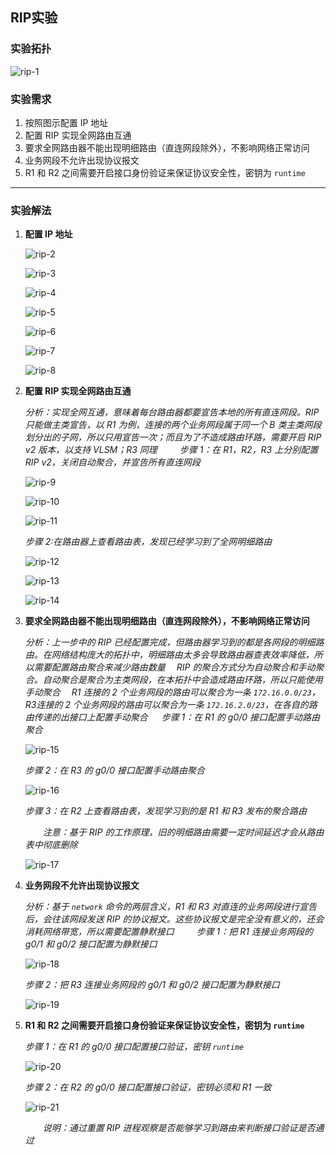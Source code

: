 ## RIP实验

### 实验拓扑

![rip-1](/home/garlic/Desktop/笔记/图片/rip-1.PNG)

### 实验需求

1. 按照图示配置 IP 地址
2. 配置 RIP 实现全网路由互通
3. 要求全网路由器不能出现明细路由（直连网段除外），不影响网络正常访问
4. 业务网段不允许出现协议报文
5. R1 和 R2 之间需要开启接口身份验证来保证协议安全性，密钥为 `runtime`

------

### 实验解法

1. **配置 IP 地址**

     ![rip-2](/home/garlic/Desktop/笔记/图片/rip-2.PNG)

     ![rip-3](/home/garlic/Desktop/笔记/图片/rip-3.PNG)

     ![rip-4](/home/garlic/Desktop/笔记/图片/rip-4.PNG)

     ![rip-5](/home/garlic/Desktop/笔记/图片/rip-5.PNG)

     ![rip-6](/home/garlic/Desktop/笔记/图片/rip-6.PNG)

     ![rip-7](/home/garlic/Desktop/笔记/图片/rip-7.PNG)

     ![rip-8](/home/garlic/Desktop/笔记/图片/rip-8.PNG)

2. **配置 RIP 实现全网路由互通**

   *分析：实现全网互通，意味着每台路由器都要宣告本地的所有直连网段。RIP 只能做主类宣告，以 R1 为例，连接的两个业务网段属于同一个 B 类主类网段划分出的子网，所以只用宣告一次；而且为了不造成路由环路，需要开启 RIP v2 版本，以支持 VLSM；R3 同理*
      　　
   *步骤 1：在 R1，R2，R3 上分别配置 RIP v2，关闭自动聚合，并宣告所有直连网段*

   ![rip-9](/home/garlic/Desktop/笔记/图片/rip-9.PNG)

   ![rip-10](/home/garlic/Desktop/笔记/图片/rip-10.PNG)

   ![rip-11](/home/garlic/Desktop/笔记/图片/rip-11.PNG)

   *步骤 2:在路由器上查看路由表，发现已经学习到了全网明细路由*

   ![rip-12](/home/garlic/Desktop/笔记/图片/rip-12.PNG)

   ![rip-13](/home/garlic/Desktop/笔记/图片/rip-13.PNG)

   ![rip-14](/home/garlic/Desktop/笔记/图片/rip-14.PNG)

3. **要求全网路由器不能出现明细路由（直连网段除外），不影响网络正常访问**

   *分析：上一步中的 RIP 已经配置完成，但路由器学习到的都是各网段的明细路由。在网络结构庞大的拓扑中，明细路由太多会导致路由器查表效率降低，所以需要配置路由聚合来减少路由数量
      　RIP 的聚合方式分为自动聚合和手动聚合。自动聚合是聚合为主类网段，在本拓扑中会造成路由环路，所以只能使用手动聚合
      　R1 连接的 2 个业务网段的路由可以聚合为一条 `172.16.0.0/23`，R3连接的 2 个业务网段的路由可以聚合为一条 `172.16.2.0/23`，在各自的路由传递的出接口上配置手动聚合*
      　
   *步骤 1：在 R1 的 g0/0 接口配置手动路由聚合*

   ![rip-15](/home/garlic/Desktop/笔记/图片/rip-15.PNG)

   *步骤 2：在 R3 的 g0/0 接口配置手动路由聚合*

   ![rip-16](/home/garlic/Desktop/笔记/图片/rip-16.PNG)

   *步骤 3：在 R2 上查看路由表，发现学习到的是 R1 和 R3 发布的聚合路由*

   　　*注意：基于 RIP 的工作原理，旧的明细路由需要一定时间延迟才会从路由表中彻底删除*

   ![rip-17](/home/garlic/Desktop/笔记/图片/rip-17.PNG)

4. **业务网段不允许出现协议报文**

   *分析：基于 `network` 命令的两层含义，R1 和 R3 对直连的业务网段进行宣告后，会往该网段发送 RIP 的协议报文。这些协议报文是完全没有意义的，还会消耗网络带宽，所以需要配置静默接口*
      　　
   *步骤 1：把 R1 连接业务网段的 g0/1 和 g0/2 接口配置为静默接口*

   ![rip-18](/home/garlic/Desktop/笔记/图片/rip-18.PNG)

   *步骤 2：把 R3 连接业务网段的 g0/1 和 g0/2 接口配置为静默接口*

   ![rip-19](/home/garlic/Desktop/笔记/图片/rip-19.PNG)

5. **R1 和 R2 之间需要开启接口身份验证来保证协议安全性，密钥为 `runtime`**

   *步骤 1：在 R1 的 g0/0 接口配置接口验证，密钥 `runtime`*

   ![rip-20](/home/garlic/Desktop/笔记/图片/rip-20.PNG)

   *步骤 2：在 R2 的 g0/0 接口配置接口验证，密钥必须和 R1 一致*

   ![rip-21](/home/garlic/Desktop/笔记/图片/rip-21.PNG)

   　　*说明：通过重置 RIP 进程观察是否能够学习到路由来判断接口验证是否通过*